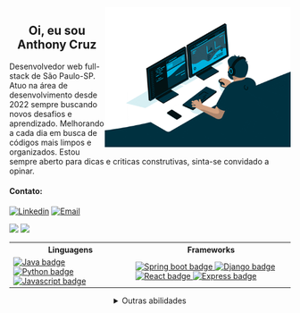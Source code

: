 <img align="right" alt="Profile gif" height="250em" src="https://raw.githubusercontent.com/TonyyCruz/TonyyCruz/main/profile_gif.gif">
  
<h2 align="center">Oi, eu sou Anthony Cruz</h2>

<p align="left">
Desenvolvedor web full-stack de São Paulo-SP.<br>
Atuo na área de desenvolvimento desde 2022 sempre buscando novos desafios e aprendizado. Melhorando a cada dia em busca de códigos mais limpos e organizados.  
Estou sempre aberto para dicas e criticas construtivas, sinta-se convidado a opinar.
</p>
  

#### Contato:

 [![Linkedin](https://img.shields.io/badge/-LinkedIn-003544?style=for-the-badge&logo=linkedin&logoColor=92cbdf&color:FFF)](https://www.linkedin.com/in/anthony-cruz-dev/)
 [![Email](https://img.shields.io/badge/-Email-003544?style=for-the-badge&logo=gmail&logoColor=92cbdf&color:FFF)](mailto:tony_esqueloto@hotmail.com)

<span align="center">
  <picture>
    <img height="160em" src="https://github-readme-stats.vercel.app/api?username=tonyycruz&hide_title=true&show_icons=true&theme=blue-green&include_all_commits=true&count_private=true&hide=stars&bg_color=003544&title_color=92cbdf&text_color=FFF&border_radius=20&border_color=92cbdf&icon_color=92cbdf">
  </picture>
  <picture>
    <img height="160em" src="https://github-readme-stats.vercel.app/api/top-langs/?username=tonyycruz&hide_title=true&layout=compact&langs_count=7&theme=blue-green&bg_color=003544&title_color=92cbdf&text_color=FFF&border_radius=20&border_color=92cbdf&icon_color=92cbdf">
  </picture>
</span>

<br>

<table align="center">
  <tr>
    <th>Linguagens</th>
    <th>Frameworks</th>
  </tr>
  <tr>
    <td>
      <a href="https://docs.oracle.com/en/java/" target="_blank">
        <img src="https://img.shields.io/badge/Java-003544?style=for-the-badge&logo=openjdk" alt="Java badge">
      </a>
      <a href="https://docs.python.org/" target="_blank">
        <img src="https://img.shields.io/badge/Python-003544?style=for-the-badge&logo=python" alt="Python badge">
      </a>
      <a href="https://devdocs.io/javascript/" target="_blank">
        <img src="https://img.shields.io/badge/Javascript-003544?style=for-the-badge&logo=Javascript" alt="Javascript badge">
      </a>
    </td>
    <td>
      <a href="https://docs.spring.io/spring-boot/docs/current/reference/htmlsingle/" target="_blank">
        <img src="https://img.shields.io/badge/SpringBoot-003544?style=for-the-badge&logo=springboot" alt="Spring boot badge">
      </a>
      <a href="https://docs.djangoproject.com/en/4.2/" target="_blank">
        <img src="https://img.shields.io/badge/Django-003544?style=for-the-badge&logo=Django" alt="Django badge">
      </a>
      <a href="https://devdocs.io/react/" target="_blank">
        <img src="https://img.shields.io/badge/React-003544?style=for-the-badge&logo=React" alt="React badge">
      </a>
      <a href="https://devdocs.io/express/" target="_blank">
        <img src="https://img.shields.io/badge/Express-003544?style=for-the-badge&logo=Express" alt="Express badge">
      </a>
    </td>
  </tr>
</table>

<details align="center">
    <summary>Outras abilidades</summary>
  <table align="center">
    <tr>
      <td>
        <a href="https://dev.mysql.com/doc/" target="_blank">
          <img src="https://img.shields.io/badge/MySql-003544?style=for-the-badge&logo=MySql" alt="MySql badge">
        </a>
        <a href="https://www.mongodb.com/docs/" target="_blank">
          <img src="https://img.shields.io/badge/MongoDB-003544?style=for-the-badge&logo=MongoDB" alt="MongoDB badge">
        </a>
        <a href="https://git-scm.com/docs/git/pt_BR" target="_blank">
          <img src="https://img.shields.io/badge/Git-003544?style=for-the-badge&logo=Git" alt="Git badge">
        </a>
        <a href="https://docs.docker.com/" target="_blank">
          <img src="https://img.shields.io/badge/Docker-003544?style=for-the-badge&logo=Docker" alt="Docker badge">
        </a>
        <a href="https://www.w3schools.com/html/html_intro.asp" target="_blank">
          <img src="https://img.shields.io/badge/HTML-003544?style=for-the-badge&logo=HTML5" alt="HTML badge">
        </a>
        <a href="https://www.w3schools.com/html/html_intro.asp" target="_blank">
          <img src="https://img.shields.io/badge/CSS-003544?style=for-the-badge&logo=CSS3" alt="CSS badge">
        </a>
        <a href="https://tsdoc.org/" target="_blank">
          <img src="https://img.shields.io/badge/TypeScript-003544?style=for-the-badge&logo=TypeScript" alt="TypeScript badge">
        </a>
        <a href="https://docs.kernel.org/" target="_blank">
          <img src="https://img.shields.io/badge/Linux-003544?style=for-the-badge&logo=Linux" alt="Linux badge">
        </a>
        <a href="https://sequelize.org/docs/v6/" target="_blank">
          <img src="https://img.shields.io/badge/Sequelize-003544?style=for-the-badge&logo=Sequelize" alt="Sequelize badge">
        </a>
        <a href="https://www.selenium.dev/documentation/" target="_blank">
          <img src="https://img.shields.io/badge/Selenium-003544?style=for-the-badge&logo=Selenium" alt="Selenium badge">
        </a>
        <a href="https://mochajs.org/api/mocha.js.html" target="_blank">
          <img src="https://img.shields.io/badge/Mocha-003544?style=for-the-badge&logo=Mocha" alt="Mocha badge">
        </a>
        <a href="https://chai.ml/docs/" target="_blank">
          <img src="https://img.shields.io/badge/Chai-003544?style=for-the-badge&logo=Chai" alt="Chai badge">
        </a>
        <a href="https://jestjs.io/docs/getting-started" target="_blank">
          <img src="https://img.shields.io/badge/Jest-003544?style=for-the-badge&logo=Jest" alt="Jest badge">
        </a>
      </td>
    </tr>
  </table>
</details>


<!--
  <a href="http://tonyycruz.github.io" target="_blank" rel="noreferrer noopener">
  <img src="https://img.shields.io/badge/Portf%C3%B3lio-https%3A%2F%2Ftonyycruz.github.io%2F-blue" alt="portfolio" width="280" height="20">
  </a>
  -->
